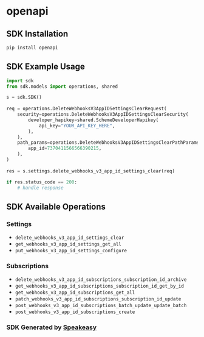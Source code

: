 # openapi

<!-- Start SDK Installation -->
## SDK Installation

```bash
pip install openapi
```
<!-- End SDK Installation -->

## SDK Example Usage
<!-- Start SDK Example Usage -->
```python
import sdk
from sdk.models import operations, shared

s = sdk.SDK()
    
req = operations.DeleteWebhooksV3AppIDSettingsClearRequest(
    security=operations.DeleteWebhooksV3AppIDSettingsClearSecurity(
        developer_hapikey=shared.SchemeDeveloperHapikey(
            api_key="YOUR_API_KEY_HERE",
        ),
    ),
    path_params=operations.DeleteWebhooksV3AppIDSettingsClearPathParams(
        app_id=7370411566566390215,
    ),
)
    
res = s.settings.delete_webhooks_v3_app_id_settings_clear(req)

if res.status_code == 200:
    # handle response
```
<!-- End SDK Example Usage -->

<!-- Start SDK Available Operations -->
## SDK Available Operations

### Settings

* `delete_webhooks_v3_app_id_settings_clear`
* `get_webhooks_v3_app_id_settings_get_all`
* `put_webhooks_v3_app_id_settings_configure`

### Subscriptions

* `delete_webhooks_v3_app_id_subscriptions_subscription_id_archive`
* `get_webhooks_v3_app_id_subscriptions_subscription_id_get_by_id`
* `get_webhooks_v3_app_id_subscriptions_get_all`
* `patch_webhooks_v3_app_id_subscriptions_subscription_id_update`
* `post_webhooks_v3_app_id_subscriptions_batch_update_update_batch`
* `post_webhooks_v3_app_id_subscriptions_create`

<!-- End SDK Available Operations -->

### SDK Generated by [Speakeasy](https://docs.speakeasyapi.dev/docs/using-speakeasy/client-sdks)
